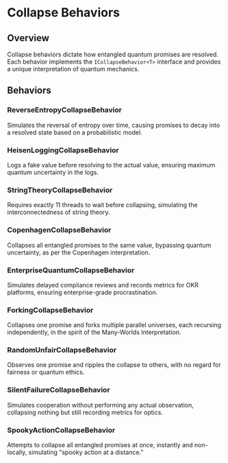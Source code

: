 # Collapse Behaviors

## Overview

Collapse behaviors dictate how entangled quantum promises are resolved. Each behavior implements the `ICollapseBehavior<T>` interface and provides a unique interpretation of quantum mechanics.

## Behaviors

### ReverseEntropyCollapseBehavior

Simulates the reversal of entropy over time, causing promises to decay into a resolved state based on a probabilistic model.

### HeisenLoggingCollapseBehavior

Logs a fake value before resolving to the actual value, ensuring maximum quantum uncertainty in the logs.

### StringTheoryCollapseBehavior

Requires exactly 11 threads to wait before collapsing, simulating the interconnectedness of string theory.

### CopenhagenCollapseBehavior

Collapses all entangled promises to the same value, bypassing quantum uncertainty, as per the Copenhagen interpretation.

### EnterpriseQuantumCollapseBehavior

Simulates delayed compliance reviews and records metrics for OKR platforms, ensuring enterprise-grade procrastination.

### ForkingCollapseBehavior

Collapses one promise and forks multiple parallel universes, each recursing independently, in the spirit of the Many-Worlds Interpretation.

### RandomUnfairCollapseBehavior

Observes one promise and ripples the collapse to others, with no regard for fairness or quantum ethics.

### SilentFailureCollapseBehavior

Simulates cooperation without performing any actual observation, collapsing nothing but still recording metrics for optics.

### SpookyActionCollapseBehavior

Attempts to collapse all entangled promises at once, instantly and non-locally, simulating "spooky action at a distance."
